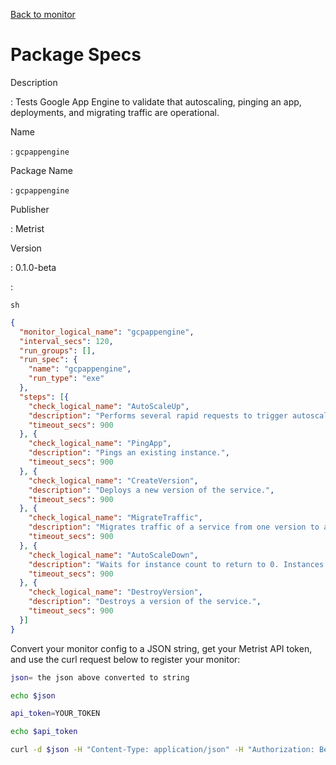 [Back to monitor](gcpappengine.md)

# Package Specs

Description

: Tests Google App Engine to validate that autoscaling, pinging an app, deployments, and migrating traffic are operational.

Name

: `gcpappengine`

Package Name

: `gcpappengine`

Publisher

: Metrist

Version

: 0.1.0-beta

: &nbsp;


<!--@include: /parts/_3.md-->


```sh```

<!--@include: /parts/tips_env-vars.md -->


<!--@include: /parts/_4.md-->


```json
{
  "monitor_logical_name": "gcpappengine",
  "interval_secs": 120,
  "run_groups": [],
  "run_spec": {
    "name": "gcpappengine",
    "run_type": "exe"
  },
  "steps": [{
    "check_logical_name": "AutoScaleUp",
    "description": "Performs several rapid requests to trigger autoscaling.",
    "timeout_secs": 900
  }, {
    "check_logical_name": "PingApp",
    "description": "Pings an existing instance.",
    "timeout_secs": 900
  }, {
    "check_logical_name": "CreateVersion",
    "description": "Deploys a new version of the service.",
    "timeout_secs": 900
  }, {
    "check_logical_name": "MigrateTraffic",
    "description": "Migrates traffic of a service from one version to another.",
    "timeout_secs": 900
  }, {
    "check_logical_name": "AutoScaleDown",
    "description": "Waits for instance count to return to 0. Instances are created with a 10s idle timeout.",
    "timeout_secs": 900
  }, {
    "check_logical_name": "DestroyVersion",
    "description": "Destroys a version of the service.",
    "timeout_secs": 900
  }]
}
```




Convert your monitor config to a JSON string, get your Metrist API token, and use the curl request below to register your monitor:

```sh
json= the json above converted to string

echo $json

api_token=YOUR_TOKEN

echo $api_token

curl -d $json -H "Content-Type: application/json" -H "Authorization: Bearer $api_token" 'https://app.metrist.io/api/v0/monitor-config'

```

<!--@include: /parts/tips_api.md-->


<!--@include: /parts/_5.md-->


<!--@include: /parts/result.md-->